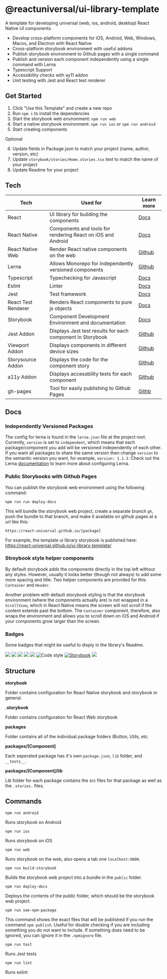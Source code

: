 # @reactuniversal/ui-library-template

A template for developing universal (web, ios, android, desktop) React Native UI components.


* Develop cross-platform components for iOS, Android, Web, Windows, Macos, and Electron with React Native
* Cross-platform storybook environment with useful addons
* Publish storybook environment to Github pages with a single command
* Publish and version each component independently using a single command with Lerna
* Typescript Support
* Accessibility checks with ay11 addon
* Unit testing with Jest and React test renderer

## Get Started

1. Click "Use this Template" and create a new repo
2. Run `npm i` to install the dependencies
3. Start the storybook web environment: `npm run web`
4. Start a native storybook environment: `npm run ios` or `npm run android`
5. Start creating components

Optional

6. Update fields in Package.json to match your project (name, author, version, etc)
7. Update `storybook/stories/Home.stories.tsx` text to match the name of your project
8. Update Readme for your project 



## Tech

| Tech                | Used for                                                    | Learn more                                                                        |
| ------------------- | ----------------------------------------------------------- | --------------------------------------------------------------------------------- |
| React               | UI library for building the components                      | [Docs](https://reactjs.org/)                                                      |
| React Native        | Components and tools for rendering React on iOS and Android | [Docs](https://reactnative.dev/)                                                  |
| React Native Web    | Render React native components on the web                   | [Github](https://github.com/necolas/react-native-web)                             |
| Lerna               | Allows Monorepo for independently versioned components      | [Github](https://lerna.js.org/)                                                   |
| Typescript          | Typechecking for Javascript                                 | [Docs](https://www.typescriptlang.org/)                                           |
| Eslint              | Linter                                                      | [Docs](https://eslint.org/)                                                       |
| Jest                | Test framework                                              | [Docs](https://jestjs.io/en/)                                                     |
| React Test Renderer | Renders React components to pure js objects                 | [Docs](https://reactjs.org/docs/test-renderer.html)                               |
| Storybook           | Component Development Environment and documentation         | [Docs](https://storybook.js.org/)                                                 |
| Jest Addon          | Displays Jest test results for each component in Storybook  | [Github](https://github.com/storybookjs/storybook/tree/master/addons/jest)        |
| Viewport Addon      | Displays components in different device sizes               | [Github](https://github.com/storybookjs/storybook/tree/master/addons/viewport)    |
| Storysource Addon   | Displays the code for the component story                   | [Github](https://github.com/storybookjs/storybook/tree/master/addons/storysource) |
| a11y Addon          | Displays accessbility tests for each component              | [Github](https://github.com/storybookjs/storybook/tree/master/addons/a11y)        |
| gh-pages            | Tool for easily publishing to Github Pages                  | [Githb](https://github.com/tschaub/gh-pages)                                      |

## Docs

### Independently Versioned Packages

The config for lerna is found in the `lerna.json` file at the project root. Currently, `version` is set to `independent`, which means that each package/component you add will be versioned independently of each other. If you want all packages to share the same version then change `version` to the semantic version you want, for example, `version: 1.1.3`. Check out the Lerna [documentation](https://github.com/lerna/lerna#readme) to learn more about configuring Lerna.

### Public Storybooks with Github Pages

You can publish the storybook web environment using the following command:

```
npm run run deploy-docs
```

This will bundle the storybook web project, create a separate branch `gh`, push the bundle to that branch, and make it available on github pages at a url like this:

```
https://react-universal.github.io/[package]
```

For example, the template ui library storybook is published here: https://react-universal.github.io/ui-library-template/


### Stroybook style helper components

By default storybook adds the components directly in the top left without any styles. However, usually it looks better (though not always) to add some more spacing and title. Two helper components are provided for this: `Container` and `Header`.

Another problem with default storybook styling is that the storybook environment (where the components actually are) is not wrapped in a `ScrollView`, which in React Native means the screen will not scroll if the content extends past the bottom. The `Container` component, therefore, also wraps the environment and allows you to scroll down on iOS and Android if your components grow larger than the screen.

### Badges

Some badges that might be useful to disply in the library's Readme.

![](https://img.shields.io/github/lerna-json/v/react-universal/ui-library-template) ![](https://img.shields.io/github/v/release/react-universal/ui-library-template) ![](https://img.shields.io/npm/v/react-universal/ui-template-library) ![](https://img.shields.io/travis/react-universal/ui-library-template) ![](https://img.shields.io/github/license/react-universal/ui-library-template) ![Code style](https://img.shields.io/badge/code_style-prettier-ff69b4.svg) [![Storybook](https://cdn.jsdelivr.net/gh/storybooks/brand@master/badge/badge-storybook.svg)](https://react-universal.github.io/ui-library-template/) ![](https://img.shields.io/badge/platforms-ios%20%7C%20android%20%7C%20web%20%7C%20macos%20%7C%20windows%20%7C%20electron-blue)

## Structure

**storybook**

Folder contains configuration for React Native storybook and storybook in general.

**.storybook**

Folder contains configuration for React Web storybook

**packages**

Folder contains all of the individual package folders (Button, Utils, etc.

**packages/[Component]**

Each seperated package has it's own `package.json`, `lib` folder, and `__tests__`.

**packages/[Component]/lib**

Lib folder for each package contains the src files for that package as well as the `.stories.` files.

## Commands

`npm run android`

Runs storybook on Android

`npm run ios`

Runs storybook on iOS

`npm run web`

Runs storybook on the web, also opens a tab one `localhost:9000`.

`npm run build-storybook`

Builds the storybook web project into a bundle in the `public` folder.

`npm run deploy-docs`

Deploys the contents of the public folder, which should be the storybook web project.

`npm run see-npm-package`

This command shows the exact files that will be published if you run the command `npm publish`. Useful for double checking if you are including something you do not want to include. If something does need to be ignored, you can ignore it in the `.npmignore` file.

`npm run test`

Runs Jest tests

`npm run lint`

Runs eslint
